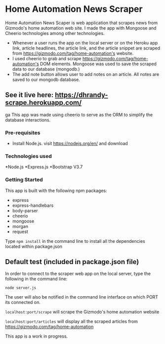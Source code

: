 # Home Automation News Scraper
Home Automation News Scaper is web application that scrapes news from Gizmodo's home automation web site. I made the app with Mongoose and Cheerio technologies among other technologies.

* Whenever a user runs the app on the local server or on the Heroku app link, article headlines, the article link, and the article snippet are scraped from https://gizmodo.com/tag/home-automation's website. 
* I used cheerio to  grab and scrape https://gizmodo.com/tag/home-automation's DOM elements. Mongoose was used to save the scraped data to our database (mongodb.)
* The add note button allows user to add notes on an article. All notes are saved to our mongodb database. 

## See it live here: https://dhrandy-scrape.herokuapp.com/
ga
This app was made using cheerio to serve  as the ORM to simplify the database interactions.

### Pre-requisites

* Install Node.js. visit https://nodejs.org/en/ and download

### Technologies used

*Node.js
*Express.js
*Bootstrap V3.7

### Getting Started
This app is built with the following npm packages:

* express 
* express-handlebars
* body-parser
* cheerio 
* mongoose 
* morgan
* request

Type `npm install` in the command line to install all the dependencies located within package.json

## Default test (included in package.json file)
In order to connect to the scraper web app on the local server, type the following in the command line:

 `node server.js`

The user will also be notified in the command line interface on which PORT its connected on.

`localhost:port/scrape` will scrape the Gizmodo's home automation website

`localhost:port/articles` will display all the scraped articles from https://gizmodo.com/tag/home-automation

This app is a work in progress.


